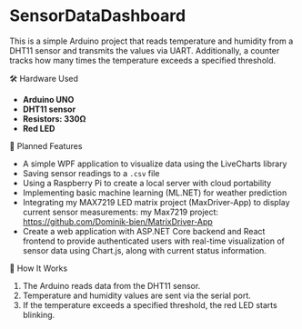 # SensorDataDashboard

This is a simple Arduino project that reads temperature and humidity from a DHT11 sensor and transmits the values via UART. Additionally, a counter tracks how many times the temperature exceeds a specified threshold.

🛠️ Hardware Used
- **Arduino UNO**
- **DHT11 sensor**
- **Resistors: 330Ω**
- **Red LED**

🧰 Planned Features
- A simple WPF application to visualize data using the LiveCharts library  
- Saving sensor readings to a `.csv` file  
- Using a Raspberry Pi to create a local server with cloud portability  
- Implementing basic machine learning (ML.NET) for weather prediction  
- Integrating my MAX7219 LED matrix project (MaxDriver-App) to display current sensor measurements: my Max7219 project: https://github.com/Dominik-bien/MatrixDriver-App
- Create a web application with ASP.NET Core backend and React frontend to provide authenticated users with real-time visualization of sensor data using Chart.js, along with current status information.

🚀 How It Works

1. The Arduino reads data from the DHT11 sensor.  
2. Temperature and humidity values are sent via the serial port.  
3. If the temperature exceeds a specified threshold, the red LED starts blinking.
